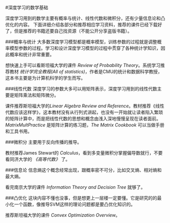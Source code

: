 #深度学习的数学基础


深度学习用到的数学主要有概率与统计、线性代数和微积分，还有少量信息论和凸优化的内容。
下面详细介绍各部分和推荐相应学习资料，推荐的课件已经下载好了，但是推荐的书籍还要自己找资源（不能公开分享盗版书籍）。


###概率与统计
大多数深度学习模型都是概率模型，训练参数的过程就是调整概率模型参数的过程。学习和设计深度学习模型的过程中贯穿了各种统计学知识，因此概率和统计非常重要。

想快速上手可以看斯坦福大学的课件
*Review of Probability Theory*。系统学习推荐教材 *统计学完全教程(All of statistics)*，作者是CMU的统计和数据科学教授，这本书主要是为计算机科学的学生而写。

###线性代数
深度学习的参数大多可以用矩阵表示，深度学习用到的线性代数主要是矩阵乘法和矩阵微分。


课件推荐斯坦福大学的*Linear Algebra Review and Reference*。教材推荐《线性代数应该这样学》，这本教材没有从行列式讲起，也没有一开始就让读者陷入繁琐的矩阵计算中，而是把线性代数的思想和概念由浅入深地慢慢呈现在读者面前。*MatrixMultPractice* 是矩阵计算的练习题，*The Matrix Cookbook* 可以当做手册和工具书用。

###微积分
主要用于反向传播的推导。

教材推荐James Stewart的 *Calculus*，看到多变量微积分掌握偏导数就行，不要看同济大学的 *《高等代数》* 了。

###信息论
信息熵这个概念经常出现，跟概率密不可分，比如交叉熵、相对熵和最大熵。

看完南京大学的课件 *Information Theory and Decision Tree* 就够了。

###凸优化
这块内容不懂也没事，但是想更上一层楼一定要懂。它是研究的的最小化一个函数，像推导SVM这样的理论问题都是要凸优化知识的。

推荐斯坦福大学的课件 *Convex Optimization Overview*。
